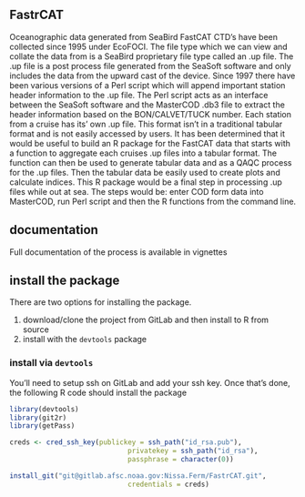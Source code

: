 <!-- README.md is generated from README.Rmd. Please edit that file -->
FastrCAT
--------

Oceanographic data generated from SeaBird FastCAT CTD’s have been
collected since 1995 under EcoFOCI. The file type which we can view and
collate the data from is a SeaBird proprietary file type called an .up
file. The .up file is a post process file generated from the SeaSoft
software and only includes the data from the upward cast of the device.
Since 1997 there have been various versions of a Perl script which will
append important station header information to the .up file. The Perl
script acts as an interface between the SeaSoft software and the
MasterCOD .db3 file to extract the header information based on the
BON/CALVET/TUCK number. Each station from a cruise has its’ own .up
file. This format isn’t in a traditional tabular format and is not
easily accessed by users. It has been determined that it would be useful
to build an R package for the FastCAT data that starts with a function
to aggregate each cruises .up files into a tabular format. The function
can then be used to generate tabular data and as a QAQC process for the
.up files. Then the tabular data be easily used to create plots and
calculate indices. This R package would be a final step in processing
.up files while out at sea. The steps would be: enter COD form data into
MasterCOD, run Perl script and then the R functions from the command
line.

documentation
-------------

Full documentation of the process is available in vignettes

install the package
-------------------

There are two options for installing the package.

1.  download/clone the project from GitLab and then install to R from
    source
2.  install with the `devtools` package

### install via `devtools`

You’ll need to setup ssh on GitLab and add your ssh key. Once that’s
done, the following R code should install the package

``` r
library(devtools)
library(git2r)
library(getPass)

creds <- cred_ssh_key(publickey = ssh_path("id_rsa.pub"),
                             privatekey = ssh_path("id_rsa"),
                             passphrase = character(0))

install_git("git@gitlab.afsc.noaa.gov:Nissa.Ferm/FastrCAT.git",
                             credentials = creds)
```

